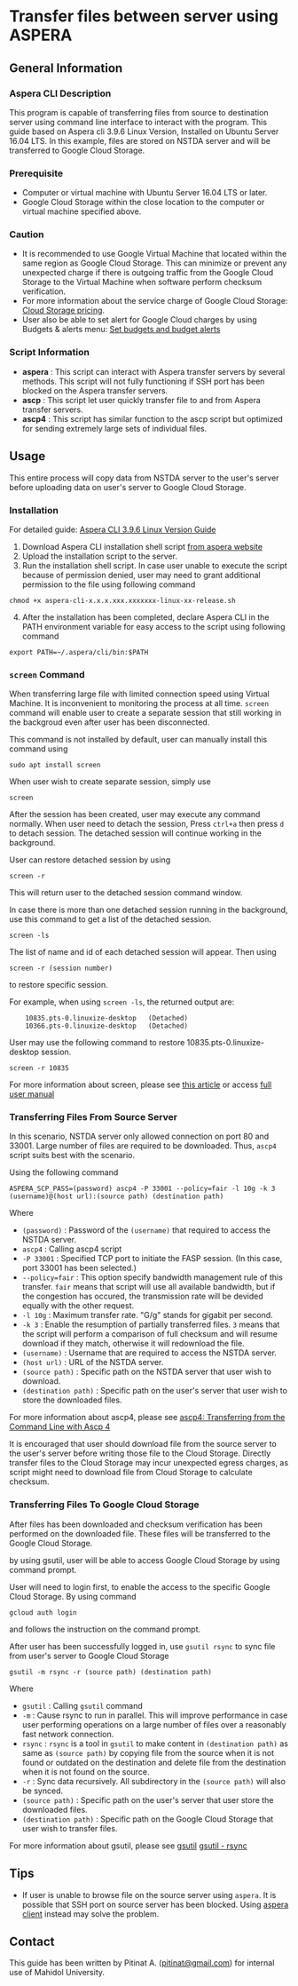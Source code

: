 # Transfer files between server using ASPERA

## General Information
### Aspera CLI Description
This program is capable of transferring files from source to destination server using command line interface to interact with the program.
This guide based on Aspera cli 3.9.6 Linux Version, Installed on Ubuntu Server 16.04 LTS.
In this example, files are stored on NSTDA server and will be transferred to Google Cloud Storage. 
### Prerequisite
- Computer or virtual machine with Ubuntu Server 16.04 LTS or later.
- Google Cloud Storage within the close location to the computer or virtual machine specified above.
### Caution
- It is recommended to use Google Virtual Machine that located within the same region as Google Cloud Storage. This can minimize or prevent any unexpected charge if there is outgoing traffic from the Google Cloud Storage to the Virtual Machine when software perform checksum verification.
- For more information about the service charge of Google Cloud Storage: [Cloud Storage pricing](https://cloud.google.com/storage/pricing#network-pricing).
- User also be able to set alert for Google Cloud charges by using Budgets & alerts menu: [Set budgets and budget alerts](https://cloud.google.com/billing/docs/how-to/budgets)
### Script Information
- **aspera** : This script can interact with Aspera transfer servers by several methods. This script will not fully functioning if SSH port has been blocked on the Aspera transfer servers.
- **ascp** : This script let user quickly transfer file to and from Aspera transfer servers. 
- **ascp4** : This script has similar function to the ascp script but optimized for sending extremely large sets of individual files.

## Usage
This entire process will copy data from NSTDA server to the user's server before uploading data on user's server to Google Cloud Storage.

### Installation
For detailed guide: [Aspera CLI 3.9.6 Linux Version Guide](https://download.asperasoft.com/download/docs/cli/3.9.6/user_linux/webhelp/index.html#dita/cli_install_container.html)

1. Download Aspera CLI installation shell script [from aspera website](https://downloads.asperasoft.com/en/downloads/62)
2. Upload the installation script to the server.
3. Run the installation shell script. In case user unable to execute the script because of permission denied, user may need to grant additional permission to the file using following command
```
chmod +x aspera-cli-x.x.x.xxx.xxxxxxx-linux-xx-release.sh
```
4. After the installation has been completed, declare Aspera CLI in the PATH environment variable for easy access to the script using following command
```
export PATH=~/.aspera/cli/bin:$PATH
```

### `screen` Command
When transferring large file with limited connection speed using Virtual Machine. It is inconvenient to monitoring the process at all time.
`screen` command will enable user to create a separate session that still working in the backgroud even after user has been disconnected.

This command is not installed by default, user can manually install this command using
```
sudo apt install screen
```

When user wish to create separate session, simply use 
```
screen
```
After the session has been created, user may execute any command normally.
When user need to detach the session, Press `ctrl+a` then press `d` to detach session.
The detached session will continue working in the background.

User can restore detached session by using
```
screen -r
```
This will return user to the detached session command window.

In case there is more than one detached session running in the background, use this command to get a list of the detached session.
```
screen -ls
```
The list of name and id of each detached session will appear. Then using
```
screen -r (session number)
```
to restore specific session.

For example, when using `screen -ls`, the returned output are:
```
    10835.pts-0.linuxize-desktop   (Detached)
    10366.pts-0.linuxize-desktop   (Detached)
```

User may use the following command to restore 10835.pts-0.linuxize-desktop session.
```
screen -r 10835
```

For more information about screen, please see [this article](https://linuxize.com/post/how-to-use-linux-screen/) or access [full user manual](https://www.gnu.org/software/screen/manual/screen.html)

### Transferring Files From Source Server
In this scenario, NSTDA server only allowed connection on port 80 and 33001. Large number of files are required to be downloaded.
Thus, `ascp4` script suits best with the scenario.

Using the following command
```
ASPERA_SCP_PASS=(password) ascp4 -P 33001 --policy=fair -l 10g -k 3 (username)@(host url):(source path) (destination path)
```
Where

- `(password)` : Password of the `(username)` that required to access the NSTDA server.
- `ascp4` : Calling ascp4 script
- `-P 33001` : Specified TCP port to initiate the FASP session. (In this case, port 33001 has been selected.)
- `--policy=fair` : This option specify bandwidth management rule of this transfer. `fair` means that script will use all available bandwidth, but if the congestion has occured, the transmission rate will be devided equally with the other request.
- `-l 10g` : Maximum transfer rate. "G/g" stands for gigabit per second.
- `-k 3` : Enable the resumption of partially transferred files. `3` means that the script will perform a comparison of full checksum and will resume download if they match, otherwise it will redownload the file.
- `(username)` : Username that are required to access the NSTDA server.
- `(host url)` : URL of the NSTDA server.
- `(source path)` : Specific path on the NSTDA server that user wish to download.
- `(destination path)` : Specific path on the user's server that user wish to store the downloaded files.

For more information about ascp4, please see [ascp4: Transferring from the Command Line with Ascp 4](https://download.asperasoft.com/download/docs/cli/3.9.6/user_linux/webhelp/index.html#entsrv_external/dita-a4/a4_container.html)

It is encouraged that user should download file from the source server to the user's server before writing those file to the Cloud Storage.
Directly transfer files to the Cloud Storage may incur unexpected egress charges, as script might need to download file from Cloud Storage to calculate checksum.


### Transferring Files To Google Cloud Storage
After files has been downloaded and checksum verification has been performed on the downloaded file. These files will be transferred to the Google Cloud Storage.

by using gsutil, user will be able to access Google Cloud Storage by using command prompt.

User will need to login first, to enable the access to the specific Google Cloud Storage.
By using command

```
gcloud auth login
```
and follows the instruction on the command prompt.

After user has been successfully logged in, use `gsutil rsync` to sync file from user's server to Google Cloud Storage
```
gsutil -m rsync -r (source path) (destination path)
```
Where

- `gsutil` : Calling `gsutil` command
- `-m` : Cause rsync to run in parallel. This will improve performance in case user performing operations on a large number of files over a reasonably fast network connection.
- `rsync` : `rsync` is a tool in `gsutil` to make content in `(destination path)` as same as `(source path)` by copying file from the source when it is not found or outdated on the destination and delete file from the destination when it is not found on the source.
- `-r` : Sync data recursively. All subdirectory in the `(source path)` will also be synced. 
- `(source path)` : Specific path on the user's server that user store the downloaded files.
- `(destination path)` : Specific path on the Google Cloud Storage that user wish to transfer files.

For more information about gsutil, please see
[gsutil](https://cloud.google.com/storage/docs/gsutil)
[gsutil - rsync](https://cloud.google.com/storage/docs/gsutil/commands/rsync)

## Tips
- If user is unable to browse file on the source server using `aspera`. It is possible that SSH port on source server has been blocked. Using [aspera client](https://downloads.asperasoft.com/en/downloads/2) instead may solve the problem.

## Contact
This guide has been written by Pitinat A. (pitinat@gmail.com) for internal use of Mahidol University.